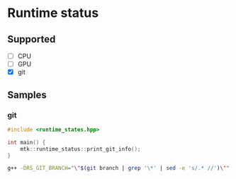 # Runtime status

## Supported

- [ ] CPU
- [ ] GPU
- [x] git

## Samples
### git

```cpp
#include <runtime_states.hpp>

int main() {
	mtk::runtime_status::print_git_info();
}
```

```bash
g++ -DRS_GIT_BRANCH="\"$(git branch | grep '\*' | sed -e 's/.* //')\"" -DRS_GIT_COMMIT="\"$(git rev-parse HEAD)\"" main.cpp -std=c++11
```
